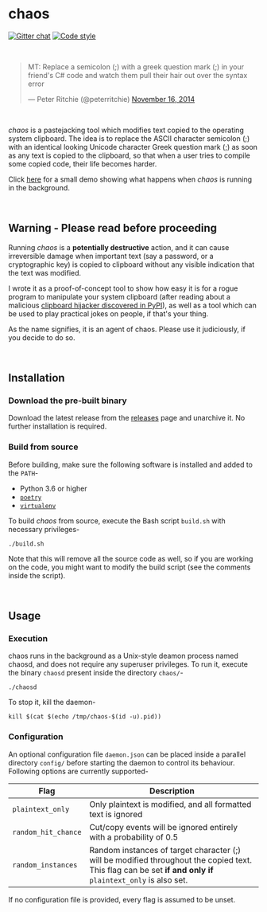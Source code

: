 # chaos

[![Gitter chat](https://badges.gitter.im/gitterHQ/gitter.svg)](https://gitter.im/chaos-tool/Lobby)
[![Code style](https://img.shields.io/badge/code%20style-black-000000.svg)](https://github.com/aydwi/chaos)

<br>

<blockquote><p>MT: Replace a semicolon (;) with a greek question mark (;) in your friend&#39;s C# code and watch them pull their hair out over the syntax error</p>&mdash; Peter Ritchie (@peterritchie) <a href="https://twitter.com/peterritchie/status/534011965132120064">November 16, 2014</a></blockquote>

<br>

*chaos* is a pastejacking tool which modifies text copied to the operating system clipboard. The idea is to replace the ASCII character semicolon (;) with an identical looking Unicode character Greek question mark (;) as soon as any text is copied to the clipboard, so that when a user tries to compile some copied code, their life becomes harder.

Click [here](https://vimeo.com/320997444) for a small demo showing what happens when *chaos* is running in the background.

<br>

## Warning - Please read before proceeding

Running *chaos* is a **potentially destructive** action, and it can cause irreversible damage when important text (say a password, or a cryptographic key) is copied to clipboard without any visible indication that the text was modified.

I wrote it as a proof-of-concept tool to show how easy it is for a rogue program to manipulate your system clipboard (after reading about a malicious [clipboard hijacker discovered in PyPI](https://medium.com/@bertusk/crydataptocurrency-clipboard-hijacker-discovered-in-pypi-repository-b66b8a534a8)), as well as a tool which can be used to play practical jokes on people, if that's your thing.

As the name signifies, it is an agent of chaos. Please use it judiciously, if you decide to do so.

<br>

## Installation

### Download the pre-built binary

Download the latest release from the [releases](https://github.com/aydwi/chaos/releases) page and unarchive it. No further installation is required.

### Build from source

Before building, make sure the following software is installed and added to the `PATH`-

* Python 3.6 or higher
* [`poetry`](https://poetry.eustace.io/)
* [`virtualenv`](https://virtualenv.pypa.io/en/latest/)

To build *chaos* from source, execute the Bash script `build.sh` with necessary privileges-

`./build.sh`

Note that this will remove all the source code as well, so if you are working on the code, you might want to modify the build script (see the comments inside the script).

<br>

## Usage

### Execution

chaos runs in the background as a Unix-style deamon process named chaosd, and does not require any superuser privileges. To run it, execute the binary `chaosd` present inside the directory `chaos/`-

`./chaosd`

To stop it, kill the daemon-

`kill $(cat $(echo /tmp/chaos-$(id -u).pid))`


### Configuration

An optional configuration file `daemon.json` can be placed inside a parallel directory `config/` before starting the daemon to control its behaviour. Following options are currently supported-

| Flag | Description |
| --- | --- |
| `plaintext_only` | Only plaintext is modified, and all formatted text is ignored |
| `random_hit_chance` | Cut/copy events will be ignored entirely with a probability of 0.5 |
| `random_instances` | Random instances of target character (;) will be modified throughout the copied text. This flag can be set **if and only if** `plaintext_only` is also set.

If no configuration file is provided, every flag is assumed to be unset.

